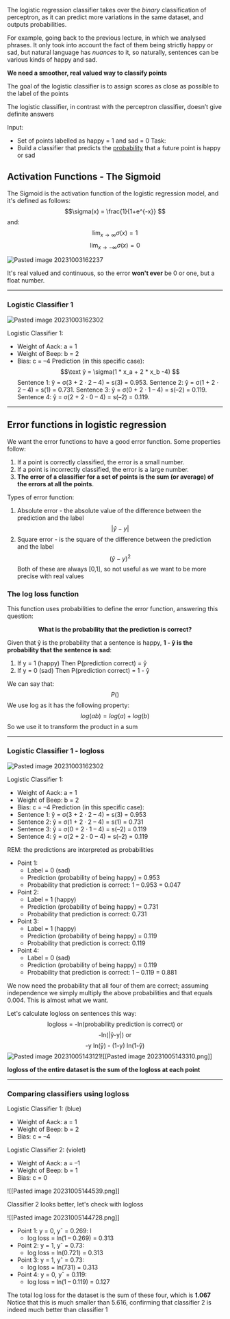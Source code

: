 The logistic regression classifier takes over the *binary* classification of perceptron, as it can predict more variations in the same dataset, and outputs probabilities.

For example, going back to the previous lecture, in which we analysed phrases. It only took into account the fact of them being strictly happy or sad, but natural language has *nuances* to it, so naturally, sentences can be various kinds of happy and sad.

**We need a smoother, real valued way to classify points**

The goal of the logistic classifier is to assign scores as close as possible to the label of the points

The logistic classifier, in contrast with the perceptron classifier, doesn’t give definite answers

Input:
* Set of points labelled as happy = 1 and sad = 0
Task:
* Build a classifier that predicts the <u>probability</u> that a future point is happy or sad

## Activation Functions - The Sigmoid
The Sigmoid is the activation function of the logistic regression model, and it's defined as follows:
$$\sigma(x) = \frac{1}{1+e^{-x}} $$
and:
$$
\lim_{x\to\infty} \sigma(x) = 1
$$
$$
\lim_{x\to-\infty} \sigma(x) = 0
$$

![Pasted image 20231003162237](Pasted%20image%2020231003162237.png)

It's real valued and continuous, so the error **won't ever** be 0 or one, but a float number.

---------
### Logistic Classifier 1

![Pasted image 20231003162302](Pasted%20image%2020231003162302.png)

Logistic Classifier 1:
* Weight of Aack: a = 1 
* Weight of Beep: b = 2 
* Bias: c = –4
Prediction (in this specific case): 
$$\text
ŷ = \sigma(1 * x_a + 2 * x_b -4)
$$
Sentence 1: ŷ = σ(3 + 2 · 2 – 4) = s(3) = 0.953. 
Sentence 2: ŷ = σ(1 + 2 · 2 – 4) = s(1) = 0.731. 
Sentence 3: ŷ = σ(0 + 2 · 1 – 4) = s(–2) = 0.119. 
Sentence 4: ŷ = σ(2 + 2 · 0 – 4) = s(–2) = 0.119.

-----
## Error functions in logistic regression

We want the error functions to have a good error function. Some properties follow:
1. If a point is correctly classified, the error is a small number. 
2. If a point is incorrectly classified, the error is a large number. 
3. **The error of a classifier for a set of points is the sum (or average) of the errors at all the points**.

Types of error function:
1. Absolute error - the absolute value of the difference between the prediction and the label
$$ |ŷ-y|$$
2. Square error - is the square of the difference between the prediction and the label
$$(ŷ-y)^2$$
Both of these are always [0,1], so not useful as we want to be more precise with real values

### The log loss function

This function uses probabilities to define the error function, answering this question:
<center><b>What is the probability that the prediction is correct?</b></center>

Given that ŷ is the probability that a sentence is happy, **1 - ŷ is the probability that the sentence is sad**:
1. If y = 1 (happy)
    Then P(prediction correct) = ŷ
2. If y = 0 (sad)
	Then P(prediction correct) = 1 - ŷ

We can say that:
$$
P()
$$
We use log as it has the following property:
$$log(ab) = log(a) + log(b)$$
So we use it to transform the product in a sum

--------
### Logistic Classifier 1 - logloss


![Pasted image 20231003162302](Pasted%20image%2020231003162302.png)

Logistic Classifier 1:
* Weight of Aack: a = 1 
* Weight of Beep: b = 2 
* Bias: c = –4
Prediction (in this specific case): 
* Sentence 1: ŷ = σ(3 + 2 · 2 – 4) = s(3) = 0.953
* Sentence 2: ŷ = σ(1 + 2 · 2 – 4) = s(1) = 0.731 
* Sentence 3: ŷ = σ(0 + 2 · 1 – 4) = s(–2) = 0.119 
* Sentence 4: ŷ = σ(2 + 2 · 0 – 4) = s(–2) = 0.119

REM: the predictions are interpreted as probabilities

* Point 1: 
	* Label = 0 (sad) 
	* Prediction (probability of being happy) = 0.953 
	* Probability that prediction is correct: 1 – 0.953 = 0.047 
* Point 2: 
	* Label = 1 (happy) 
	* Prediction (probability of being happy) = 0.731 
	* Probability that prediction is correct: 0.731 
* Point 3: 
	* Label = 1 (happy) 
	* Prediction (probability of being happy) = 0.119 
	* Probability that prediction is correct: 0.119 
* Point 4: 
	* Label = 0 (sad) 
	* Prediction (probability of being happy) = 0.119 
	* Probability that prediction is correct: 1 – 0.119 = 0.881

We now need the probability that all four of them are correct; assuming independence we simply multiply the above probabilities and that equals 0.004. This is almost what we want.

Let's calculate logloss on sentences this way:
$$\text {logloss = -ln(probability prediction is correct) or} 
$$
$$\text {-ln(|ŷ-y|) or}$$
$$\text{-y ln(ŷ) - (1-y) ln(1-ŷ)}$$
![Pasted image 20231005143121](Pasted%20image%2020231005143121.png)![[Pasted image 20231005143310.png]]

**logloss of the entire dataset is the sum of the logloss at each point**

------
### Comparing classifiers using logloss

Logistic Classifier 1: (blue)
* Weight of Aack: a = 1 
* Weight of Beep: b = 2 
* Bias: c = –4

Logistic Classifier 2: (violet)
* Weight of Aack: a = –1 
* Weight of Beep: b = 1 
* Bias: c = 0

![[Pasted image 20231005144539.png]]

Classifier 2 looks better, let's check with logloss

![[Pasted image 20231005144728.png]]

* Point 1: y = 0, yˆ = 0.269: l
	* log loss = ln(1 – 0.269) = 0.313 
* Point 2: y = 1, yˆ = 0.73: 
	* log loss = ln(0.721) = 0.313 
* Point 3: y = 1, yˆ = 0.73: 
	* log loss = ln(731) = 0.313 
* Point 4: y = 0, yˆ = 0.119: 
	* log loss = ln(1 – 0.119) = 0.127 

The total log loss for the dataset is the sum of these four, which is **1.067**
Notice that this is much smaller than 5.616, confirming that classifier 2 is indeed much better than classifier 1